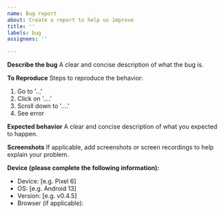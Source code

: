 ```yaml
---
name: Bug report
about: Create a report to help us improve
title: ''
labels: bug
assignees: ''

---
```


**Describe the bug**
A clear and concise description of what the bug is.

**To Reproduce**
Steps to reproduce the behavior:
1. Go to '...'
2. Click on '....'
3. Scroll down to '....'
4. See error

**Expected behavior**
A clear and concise description of what you expected to happen.

**Screenshots**
If applicable, add screenshots or screen recordings to help explain your problem.

**Device (please complete the following information):**
 - Device: [e.g. Pixel 6]
 - OS: [e.g. Android 13]
 - Version: [e.g. v0.4.5]
 - Browser (if applicable):
